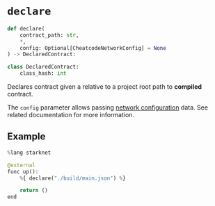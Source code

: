 # `declare`

```python
def declare(
    contract_path: str,
    *,
    config: Optional[CheatcodeNetworkConfig] = None
) -> DeclaredContract:

class DeclaredContract:
    class_hash: int
```
Declares contract given a relative to a project root path to **compiled** contract.

The `config` parameter allows passing [network configuration](../03-network-config.md) data. See related documentation for more information.

## Example

```python
%lang starknet

@external
func up():
    %{ declare("./build/main.json") %}

    return ()
end

```